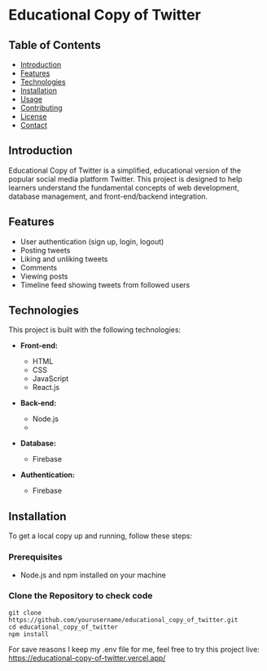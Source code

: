 # Educational Copy of Twitter

## Table of Contents
- [Introduction](#introduction)
- [Features](#features)
- [Technologies](#technologies)
- [Installation](#installation)
- [Usage](#usage)
- [Contributing](#contributing)
- [License](#license)
- [Contact](#contact)

## Introduction
Educational Copy of Twitter is a simplified, educational version of the popular social media platform Twitter. This project is designed to help learners understand the fundamental concepts of web development, database management, and front-end/backend integration. 

## Features
- User authentication (sign up, login, logout)
- Posting tweets
- Liking and unliking tweets
- Comments
- Viewing posts
- Timeline feed showing tweets from followed users

## Technologies
This project is built with the following technologies:
- **Front-end:**
  - HTML
  - CSS
  - JavaScript
  - React.js

- **Back-end:**
  - Node.js
  - 
- **Database:**
  - Firebase

- **Authentication:**
  - Firebase

## Installation
To get a local copy up and running, follow these steps:

### Prerequisites
- Node.js and npm installed on your machine

### Clone the Repository to check code
```
git clone https://github.com/yourusername/educational_copy_of_twitter.git
cd educational_copy_of_twitter
npm install
```
For save reasons I keep my .env file for me, feel free to try this project live:
https://educational-copy-of-twitter.vercel.app/

